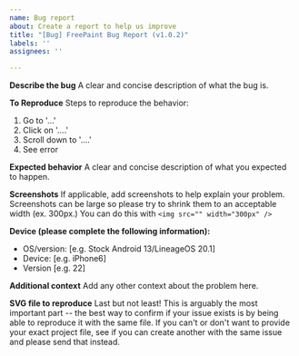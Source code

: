 ```yaml
---
name: Bug report
about: Create a report to help us improve
title: "[Bug] FreePaint Bug Report (v1.0.2)"
labels: ''
assignees: ''

---
```


**Describe the bug**
A clear and concise description of what the bug is.

**To Reproduce**
Steps to reproduce the behavior:
1. Go to '...'
2. Click on '....'
3. Scroll down to '....'
4. See error

**Expected behavior**
A clear and concise description of what you expected to happen.

**Screenshots**
If applicable, add screenshots to help explain your problem.
Screenshots can be large so please try to shrink them to an acceptable width (ex. 300px.)
You can do this with `<img src="" width="300px" />`

**Device (please complete the following information):**
 - OS/version: [e.g. Stock Android 13/LineageOS 20.1]
 - Device: [e.g. iPhone6]
 - Version [e.g. 22]

**Additional context**
Add any other context about the problem here.

**SVG file to reproduce**
Last but not least! This is arguably the most important part -- the best way to confirm if your issue exists is by being able to reproduce it with the same file.
If you can't or don't want to provide your exact project file, see if you can create another with the same issue and please send that instead.
